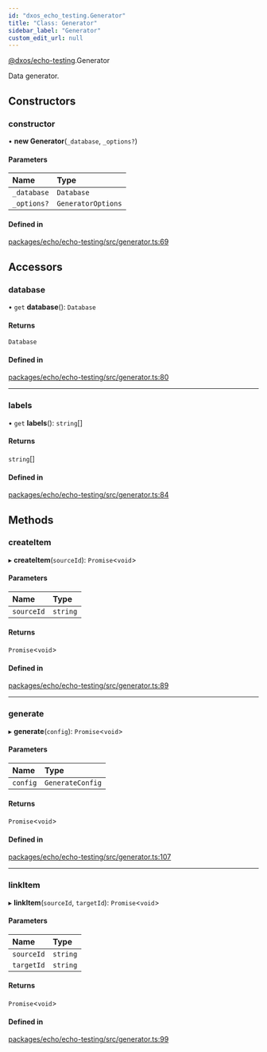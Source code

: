 ```yaml
---
id: "dxos_echo_testing.Generator"
title: "Class: Generator"
sidebar_label: "Generator"
custom_edit_url: null
---
```


[@dxos/echo-testing](../modules/dxos_echo_testing.md).Generator

Data generator.

## Constructors

### constructor

• **new Generator**(`_database`, `_options?`)

#### Parameters

| Name | Type |
| :------ | :------ |
| `_database` | `Database` |
| `_options?` | `GeneratorOptions` |

#### Defined in

[packages/echo/echo-testing/src/generator.ts:69](https://github.com/dxos/protocols/blob/6f4c34af3/packages/echo/echo-testing/src/generator.ts#L69)

## Accessors

### database

• `get` **database**(): `Database`

#### Returns

`Database`

#### Defined in

[packages/echo/echo-testing/src/generator.ts:80](https://github.com/dxos/protocols/blob/6f4c34af3/packages/echo/echo-testing/src/generator.ts#L80)

___

### labels

• `get` **labels**(): `string`[]

#### Returns

`string`[]

#### Defined in

[packages/echo/echo-testing/src/generator.ts:84](https://github.com/dxos/protocols/blob/6f4c34af3/packages/echo/echo-testing/src/generator.ts#L84)

## Methods

### createItem

▸ **createItem**(`sourceId`): `Promise`<`void`\>

#### Parameters

| Name | Type |
| :------ | :------ |
| `sourceId` | `string` |

#### Returns

`Promise`<`void`\>

#### Defined in

[packages/echo/echo-testing/src/generator.ts:89](https://github.com/dxos/protocols/blob/6f4c34af3/packages/echo/echo-testing/src/generator.ts#L89)

___

### generate

▸ **generate**(`config`): `Promise`<`void`\>

#### Parameters

| Name | Type |
| :------ | :------ |
| `config` | `GenerateConfig` |

#### Returns

`Promise`<`void`\>

#### Defined in

[packages/echo/echo-testing/src/generator.ts:107](https://github.com/dxos/protocols/blob/6f4c34af3/packages/echo/echo-testing/src/generator.ts#L107)

___

### linkItem

▸ **linkItem**(`sourceId`, `targetId`): `Promise`<`void`\>

#### Parameters

| Name | Type |
| :------ | :------ |
| `sourceId` | `string` |
| `targetId` | `string` |

#### Returns

`Promise`<`void`\>

#### Defined in

[packages/echo/echo-testing/src/generator.ts:99](https://github.com/dxos/protocols/blob/6f4c34af3/packages/echo/echo-testing/src/generator.ts#L99)
